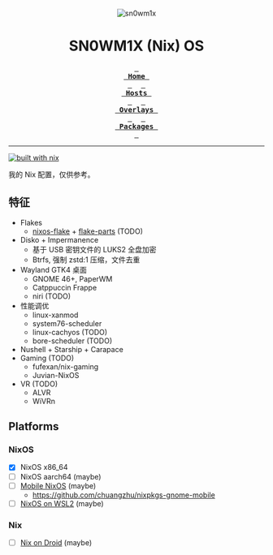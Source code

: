 <br />
<div align="center">
<img src="https://github.com/sn0wm1x.png" alt="sn0wm1x" />
</div>

<h1 align="center">SN0WM1X (Nix) OS</h1>

<div align="center">

**[<kbd> <br> Home <br> </kbd>](/home/)** 
**[<kbd> <br> Hosts <br> </kbd>](/hosts/)** 
**[<kbd> <br> Overlays <br> </kbd>](/overlays/)** 
**[<kbd> <br> Packages <br> </kbd>](/pkgs/)**

</div>

---

[![built with nix](https://builtwithnix.org/badge.svg)](https://builtwithnix.org)

我的 Nix 配置，仅供参考。

## 特征

- Flakes
  - [nixos-flake](https://github.com/srid/nixos-flake) + [flake-parts](https://github.com/hercules-ci/flake-parts) (TODO)
- Disko + Impermanence
  - 基于 USB 密钥文件的 LUKS2 全盘加密
  - Btrfs, 强制 zstd:1 压缩，文件去重
- Wayland GTK4 桌面
  - GNOME 46+, PaperWM
  - Catppuccin Frappe
  - niri (TODO)
- 性能调优
  - linux-xanmod
  - system76-scheduler
  - linux-cachyos (TODO)
  - bore-scheduler (TODO)
- Nushell + Starship + Carapace
- Gaming (TODO)
  - fufexan/nix-gaming
  - Juvian-NixOS
- VR (TODO)
  - ALVR
  - WiVRn

<!-- ## Useful links

- https://github.com/nix-community/disko/blob/master/docs/quickstart.md
- https://github.com/Misterio77/nix-starter-configs/tree/main/minimal
- https://github.com/Misterio77/nix-config -->

## Platforms

### NixOS

- [x] NixOS x86_64
- [ ] NixOS aarch64 (maybe)
- [ ] [Mobile NixOS](https://github.com/NixOS/mobile-nixos) (maybe)
  - https://github.com/chuangzhu/nixpkgs-gnome-mobile
- [ ] [NixOS on WSL2](https://github.com/nix-community/NixOS-WSL) (maybe)

### Nix

- [ ] [Nix on Droid](https://github.com/nix-community/nix-on-droid) (maybe)
